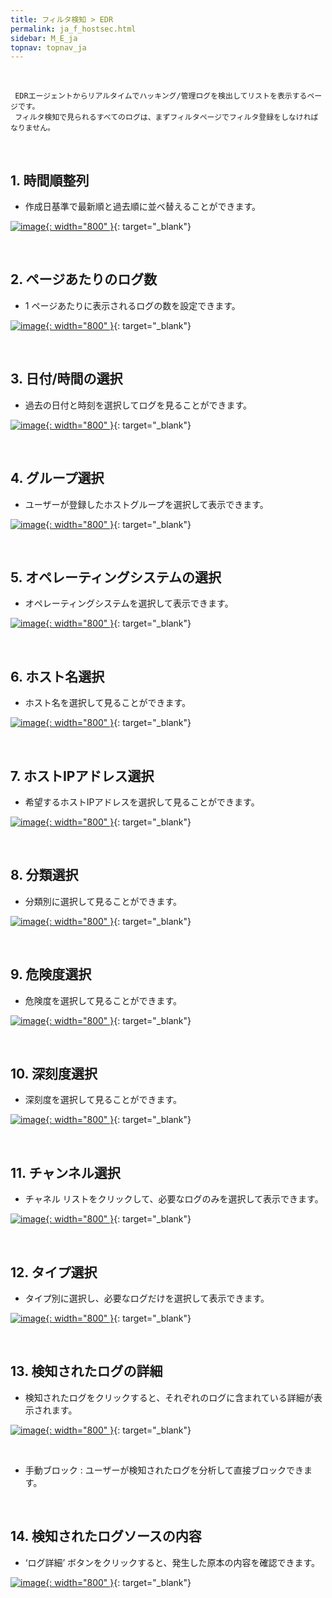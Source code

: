 ```yaml
---
title: フィルタ検知 > EDR
permalink: ja_f_hostsec.html
sidebar: M_E_ja
topnav: topnav_ja
---
```


<br />

     EDRエージェントからリアルタイムでハッキング/管理ログを検出してリストを表示するページです。
     フィルタ検知で見られるすべてのログは、まずフィルタページでフィルタ登録をしなければなりません。

<br />

## 1. 時間順整列
- 作成日基準で最新順と過去順に並べ替えることができます。

[![image](/docs/images\ja\Function\EDR\filter\host\host1.PNG){: width="800" }](/docs/images\ja\Function\EDR\filter\host\host1.PNG){: target="_blank"}

<br />

## 2. ページあたりのログ数
- 1 ページあたりに表示されるログの数を設定できます。

[![image](/docs/images\ja\Function\EDR\filter\host\host2.PNG){: width="800" }](/docs/images\ja\Function\EDR\filter\host\host2.PNG){: target="_blank"}


<br />

## 3. 日付/時間の選択
- 過去の日付と時刻を選択してログを見ることができます。

[![image](/docs/images\ja\Function\EDR\filter\host\host3.PNG){: width="800" }](/docs/images\ja\Function\EDR\filter\host\host3.PNG){: target="_blank"}


<br />

## 4. グループ選択
- ユーザーが登録したホストグループを選択して表示できます。

[![image](/docs/images\ja\Function\EDR\filter\host\host4.PNG){: width="800" }](/docs/images\ja\Function\EDR\filter\host\host4.PNG){: target="_blank"}


<br />

## 5. オペレーティングシステムの選択
- オペレーティングシステムを選択して表示できます。

[![image](/docs/images\ja\Function\EDR\filter\host\host5.PNG){: width="800" }](/docs/images\ja\Function\EDR\filter\host\host5.PNG){: target="_blank"}


<br />

## 6. ホスト名選択
- ホスト名を選択して見ることができます。

[![image](/docs/images\ja\Function\EDR\filter\host\host6.PNG){: width="800" }](/docs/images\ja\Function\EDR\filter\host\host6.PNG){: target="_blank"}


<br />

## 7. ホストIPアドレス選択
- 希望するホストIPアドレスを選択して見ることができます。

[![image](/docs/images\ja\Function\EDR\filter\host\host7.PNG){: width="800" }](/docs/images\ja\Function\EDR\filter\host\host7.PNG){: target="_blank"}


<br />

## 8. 分類選択
- 分類別に選択して見ることができます。

[![image](/docs/images\ja\Function\EDR\filter\host\host8.PNG){: width="800" }](/docs/images\ja\Function\EDR\filter\host\host8.PNG){: target="_blank"}


<br />

## 9. 危険度選択
- 危険度を選択して見ることができます。

[![image](/docs/images\ja\Function\EDR\filter\host\host9.PNG){: width="800" }](/docs/images\ja\Function\EDR\filter\host\host9.PNG){: target="_blank"}

 
 <br />

## 10. 深刻度選択
- 深刻度を選択して見ることができます。

[![image](/docs/images\ja\Function\EDR\filter\host\host10.PNG){: width="800" }](/docs/images\ja\Function\EDR\filter\host\host10.PNG){: target="_blank"}


<br />

## 11. チャンネル選択
- チャネル リストをクリックして、必要なログのみを選択して表示できます。

[![image](/docs/images\ja\Function\EDR\filter\host\host11.PNG){: width="800" }](/docs/images\ja\Function\EDR\filter\host\host11.PNG){: target="_blank"}


<br />

## 12. タイプ選択
- タイプ別に選択し、必要なログだけを選択して表示できます。

[![image](/docs/images\ja\Function\EDR\filter\host\host12.PNG){: width="800" }](/docs/images\ja\Function\EDR\filter\host\host12.PNG){: target="_blank"}


<br />


## 13. 検知されたログの詳細
- 検知されたログをクリックすると、それぞれのログに含まれている詳細が表示されます。

[![image](/docs/images\ja\Function\EDR\filter\host\host13.PNG){: width="800" }](/docs/images\ja\Function\EDR\filter\host\host13.PNG){: target="_blank"}

<br />

- 手動ブロック : ユーザーが検知されたログを分析して直接ブロックできます。

<!-- [![image](/docs/images\Manual\edr\filter\hostsec\015.PNG){: width="800" }](/docs/images\Manual\edr\filter\hostsec\014.PNG){: target="_blank"} -->


<br />

## 14. 検知されたログソースの内容
- ‘ログ詳細’ ボタンをクリックすると、発生した原本の内容を確認できます。

[![image](/docs/images\ja\Function\EDR\filter\host\host15.PNG){: width="800" }](/docs/images\ja\Function\EDR\filter\host\host15.PNG){: target="_blank"}
